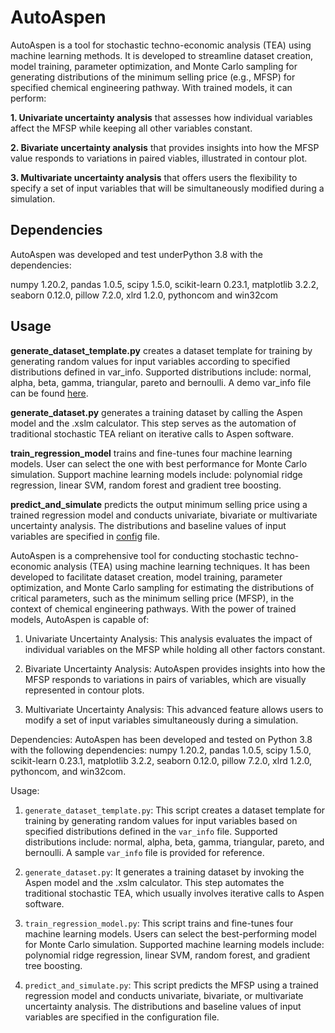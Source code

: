 # AutoAspen
AutoAspen is a tool for stochastic techno-economic analysis (TEA) using machine learning methods. It is developed to streamline dataset creation, model training, parameter optimization, and Monte Carlo sampling for generating distributions of the minimum selling price (e.g., MFSP) for specified chemical engineering pathway. With trained models, it can perform:
    
__1. Univariate uncertainty analysis__ that assesses how individual variables affect the MFSP while keeping all other variables constant.
    
__2. Bivariate uncertainty analysis__ that provides insights into how the MFSP value responds to variations in paired viables, illustrated in contour plot.

__3. Multivariate uncertainty analysis__ that offers users the flexibility to specify a set of input variables that will be simultaneously modified during a simulation.
## Dependencies
AutoAspen was developed and test underPython 3.8 with the dependencies:

numpy 1.20.2, pandas 1.0.5, scipy 1.5.0, scikit-learn 0.23.1, matplotlib 3.2.2, seaborn 0.12.0, pillow 7.2.0, xlrd 1.2.0, pythoncom and win32com
## Usage
__generate_dataset_template.py__ creates a dataset template for training by generating random values for input variables according to specified distributions defined in var_info. Supported distributions include: normal, alpha, beta, gamma, triangular, pareto and bernoulli.
A demo var_info file can be found [here](https://github.com/Chaowu88/autoaspen/blob/main/ATJ_pathway/var_info.xlsx).

__generate_dataset.py__ generates a training dataset by calling the Aspen model and the .xslm calculator. This step serves as the automation of traditional stochastic TEA reliant on iterative calls to Aspen software.

__train_regression_model__ trains and fine-tunes four machine learning models. User can select the one with best performance for Monte Carlo simulation. Support machine learning models include: polynomial ridge regression, linear SVM, random forest and gradient tree boosting.

__predict_and_simulate__ predicts the output minimum selling price using a trained regression model and conducts univariate, bivariate or multivariate uncertainty analysis. The distributions and baseline values of input variables are specified in [config](https://github.com/Chaowu88/autoaspen/blob/main/ATJ_pathway/config.xlsx) file.


AutoAspen is a comprehensive tool for conducting stochastic techno-economic analysis (TEA) using machine learning techniques. It has been developed to facilitate dataset creation, model training, parameter optimization, and Monte Carlo sampling for estimating the distributions of critical parameters, such as the minimum selling price (MFSP), in the context of chemical engineering pathways. With the power of trained models, AutoAspen is capable of:

1. Univariate Uncertainty Analysis: This analysis evaluates the impact of individual variables on the MFSP while holding all other factors constant.

2. Bivariate Uncertainty Analysis: AutoAspen provides insights into how the MFSP responds to variations in pairs of variables, which are visually represented in contour plots.

3. Multivariate Uncertainty Analysis: This advanced feature allows users to modify a set of input variables simultaneously during a simulation.

Dependencies:
AutoAspen has been developed and tested on Python 3.8 with the following dependencies: numpy 1.20.2, pandas 1.0.5, scipy 1.5.0, scikit-learn 0.23.1, matplotlib 3.2.2, seaborn 0.12.0, pillow 7.2.0, xlrd 1.2.0, pythoncom, and win32com.

Usage:
1. `generate_dataset_template.py`: This script creates a dataset template for training by generating random values for input variables based on specified distributions defined in the `var_info` file. Supported distributions include: normal, alpha, beta, gamma, triangular, pareto, and bernoulli. A sample `var_info` file is provided for reference.

2. `generate_dataset.py`: It generates a training dataset by invoking the Aspen model and the .xslm calculator. This step automates the traditional stochastic TEA, which usually involves iterative calls to Aspen software.

3. `train_regression_model.py`: This script trains and fine-tunes four machine learning models. Users can select the best-performing model for Monte Carlo simulation. Supported machine learning models include: polynomial ridge regression, linear SVM, random forest, and gradient tree boosting.

4. `predict_and_simulate.py`: This script predicts the MFSP using a trained regression model and conducts univariate, bivariate, or multivariate uncertainty analysis. The distributions and baseline values of input variables are specified in the configuration file.
